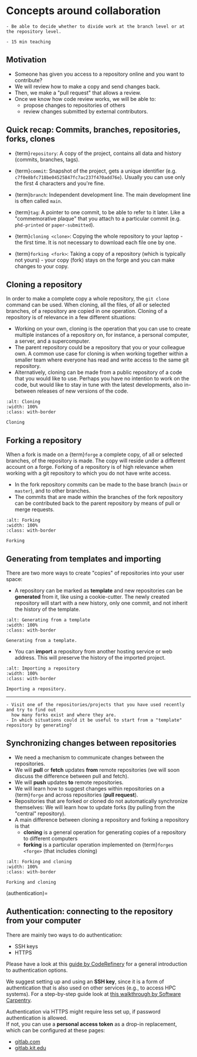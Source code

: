 # Concepts around collaboration

```{objectives}
- Be able to decide whether to divide work at the branch level or at the repository level.
```

```{instructor-note}
- 15 min teaching
```


## Motivation

- Someone has given you access to a repository online and you want to contribute?
- We will review how to make a copy and send changes back.
- Then, we make a "pull request" that allows a review.
- Once we know how code review works, we will be able to:
  - propose changes to repositories of others 
  - review changes submitted by external contributors.


## Quick recap: Commits, branches, repositories, forks, clones

- {term}`repository`: A copy of the project, contains all data and history (commits, branches, tags).
- {term}`commit`: Snapshot of the project, gets a unique identifier 
  (e.g. `c7f0e8bfc718be04525847fc7ac237f470add76e`).
  Usually you can use only the first 4 characters and you're fine.

- {term}`branch`: Independent development line. The main development line is often called `main`.
- {term}`tag`: A pointer to one commit, to be able to refer to it later. 
  Like a "commemorative plaque"
  that you attach to a particular commit (e.g. `phd-printed` or `paper-submitted`).
- {term}`cloning <clone>`: Copying the whole repository to your laptop - the first time. It is not necessary to download each file one by one.
- {term}`forking <fork>`: Taking a copy of a repository (which is typically not yours) - your
  copy (fork) stays on the forge and you can make changes to your copy.

## Cloning a repository

In order to make a complete copy a whole repository, the `git clone` command can be used. When cloning, all the files, of all or selected branches, of a repository are copied in one operation. Cloning of a repository is of relevance in a few different situations:
* Working on your own, cloning is the operation that you can use to create multiple instances of a repository on, for instance, a personal computer, a server, and a supercomputer.
* The parent repository could be a repository that you or your colleague own. A common use case for cloning is when working together within a smaller team where everyone has read and write access to the same git repository.
* Alternatively, cloning can be made from a public repository of a code that you would like to use. Perhaps you have no intention to work on the code, but would like to stay in tune with the latest developments, also in-between releases of new versions of the code.

```{figure} img/overview/clone.png
:alt: Cloning
:width: 100%
:class: with-border

Cloning
```


## Forking a repository

When a fork is made on a {term}`forge` a complete copy, of all or selected branches, of the repository is made. The copy will reside under a different account on a forge. Forking of a repository is of high relevance when working with a git repository to which you do not have write access.
* In the fork repository commits can be made to the base branch (`main` or `master`), and to other branches.
* The commits that are made within the branches of the fork repository can be contributed back to the parent repository by means of pull or merge requests.

```{figure} img/overview/fork.png
:alt: Forking
:width: 100%
:class: with-border

Forking
```


## Generating from templates and importing

There are two more ways to create "copies" of repositories into your user space:
- A repository can be marked as **template** and new repositories can be
  **generated** from it, like using a cookie-cutter.
  The newly created repository will start with a new history, only one commit, and not
  inherit the history of the template.

```{figure} img/overview/generate.png
:alt: Generating from a template
:width: 100%
:class: with-border

Generating from a template.
```

- You can **import** a repository from another hosting service or web address.
  This will preserve the history of the imported project.

```{figure} img/overview/import.png
:alt: Importing a repository
:width: 100%
:class: with-border

Importing a repository.
```
---

```{discussion}
- Visit one of the repositories/projects that you have used recently and try to find out
  how many forks exist and where they are.
- In which situations could it be useful to start from a "template" repository by generating?
```


## Synchronizing changes between repositories

- We need a mechanism to communicate changes between the repositories.
- We will **pull** or **fetch** updates **from** remote repositories (we will soon discuss the difference between pull and fetch).
- We will **push** updates **to** remote repositories.
- We will learn how to suggest changes within repositories on a {term}`forge` and across repositories (**pull request**).
- Repositories that are forked or cloned do not automatically synchronize themselves:
  We will learn how to update forks (by pulling from the "central" repository).
- A main difference between cloning a repository and forking a repository is that
  - **cloning** is a general operation for generating copies of a repository to different computers
  - **forking** is a particular operation implemented on {term}`forges <forge>` (that includes cloning)

```{figure} img/overview/forkandclone.png
:alt: Forking and cloning
:width: 100%
:class: with-border
  
Forking and cloning
```

(authentication)=
## Authentication: connecting to the repository from your computer

There are mainly two ways to do authentication:
- SSH keys
- HTTPS 

Please have a look at 
this [guide by CodeRefinery](https://coderefinery.github.io/installation/ssh/)
for a general introduction to authentication options.

We suggest setting up and using an **SSH key**, 
since it is a form of authentication 
that is also used on other services
(e.g., to access HPC systems).
For a step-by-step guide
look at [this walkthrough by Software Carpentry](https://swcarpentry.github.io/git-novice/07-github.html#ssh-background-and-setup).

Authentication via HTTPS might require less set up,
if password authentication is allowed.  
If not, you can use a **personal access token**
as a drop-in replacement, 
which can be configured at these pages:
- [gitlab.com](https://gitlab.com/-/user_settings/personal_access_tokens)
- [gitlab.kit.edu](https://gitlab.kit.edu/-/user_settings/personal_access_tokens)
 
